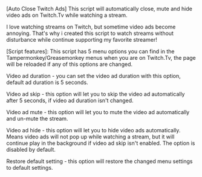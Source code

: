 [Auto Close Twitch Ads]
This script will automatically close, mute and hide video ads on Twitch.Tv while watching a stream.

I love watching streams on Twitch, but sometime video ads become annoying. That's why i created this script to watch streams without disturbance while continue supporting my favorite streamer!

[Script features]: This script has 5 menu options you can find in the Tampermonkey/Greasemonkey menus when you are on Twitch.Tv, the page will be reloaded if any of this options are changed.

Video ad duration - you can set the video ad duration with this option, default ad duration is 5 seconds.

Video ad skip - this option will let you to skip the video ad automatically after 5 seconds, if video ad duration isn't changed.

Video ad mute - this option will let you to mute the video ad automatically and un-mute the stream.

Video ad hide - this option will let you to hide video ads automatically. Means video ads will not pop up while watching a stream, but it will continue play in the background if video ad skip isn't enabled. The option is disabled by default.

Restore default setting - this option will restore the changed menu settings to default settings.
